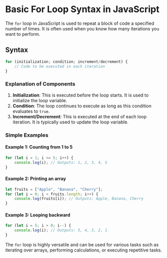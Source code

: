 
# Basic For Loop Syntax in JavaScript

The `for` loop in JavaScript is used to repeat a block of code a specified number of times. It is often used when you know how many iterations you want to perform.

## Syntax
```javascript
for (initialization; condition; increment/decrement) {
    // Code to be executed in each iteration
}
```

### Explanation of Components
1. **Initialization**: This is executed before the loop starts. It is used to initialize the loop variable.
2. **Condition**: The loop continues to execute as long as this condition evaluates to `true`.
3. **Increment/Decrement**: This is executed at the end of each loop iteration. It is typically used to update the loop variable.

### Simple Examples

#### Example 1: Counting from 1 to 5
```javascript
for (let i = 1; i <= 5; i++) {
    console.log(i); // Outputs: 1, 2, 3, 4, 5
}
```

#### Example 2: Printing an array
```javascript
let fruits = ["Apple", "Banana", "Cherry"];
for (let i = 0; i < fruits.length; i++) {
    console.log(fruits[i]); // Outputs: Apple, Banana, Cherry
}
```

#### Example 3: Looping backward
```javascript
for (let i = 5; i > 0; i--) {
    console.log(i); // Outputs: 5, 4, 3, 2, 1
}
```

The `for` loop is highly versatile and can be used for various tasks such as iterating over arrays, performing calculations, or executing repetitive tasks.
